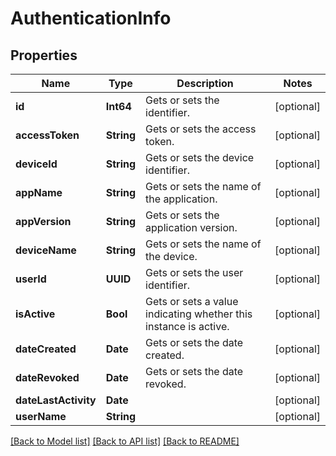 # AuthenticationInfo

## Properties
Name | Type | Description | Notes
------------ | ------------- | ------------- | -------------
**id** | **Int64** | Gets or sets the identifier. | [optional] 
**accessToken** | **String** | Gets or sets the access token. | [optional] 
**deviceId** | **String** | Gets or sets the device identifier. | [optional] 
**appName** | **String** | Gets or sets the name of the application. | [optional] 
**appVersion** | **String** | Gets or sets the application version. | [optional] 
**deviceName** | **String** | Gets or sets the name of the device. | [optional] 
**userId** | **UUID** | Gets or sets the user identifier. | [optional] 
**isActive** | **Bool** | Gets or sets a value indicating whether this instance is active. | [optional] 
**dateCreated** | **Date** | Gets or sets the date created. | [optional] 
**dateRevoked** | **Date** | Gets or sets the date revoked. | [optional] 
**dateLastActivity** | **Date** |  | [optional] 
**userName** | **String** |  | [optional] 

[[Back to Model list]](../README.md#documentation-for-models) [[Back to API list]](../README.md#documentation-for-api-endpoints) [[Back to README]](../README.md)


